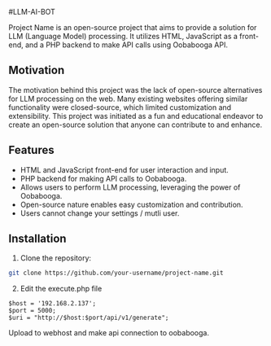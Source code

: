 #LLM-AI-BOT

Project Name is an open-source project that aims to provide a solution for LLM (Language Model) processing. It utilizes HTML, JavaScript as a front-end, and a PHP backend to make API calls using Oobabooga API.

## Motivation

The motivation behind this project was the lack of open-source alternatives for LLM processing on the web. Many existing websites offering similar functionality were closed-source, which limited customization and extensibility. This project was initiated as a fun and educational endeavor to create an open-source solution that anyone can contribute to and enhance.

## Features

- HTML and JavaScript front-end for user interaction and input.
- PHP backend for making API calls to Oobabooga.
- Allows users to perform LLM processing, leveraging the power of Oobabooga.
- Open-source nature enables easy customization and contribution.
- Users cannot change your settings / mutli user.

## Installation

1. Clone the repository:

```bash
git clone https://github.com/your-username/project-name.git
```
2. Edit the execute.php file 
```
$host = '192.168.2.137';
$port = 5000;
$uri = "http://$host:$port/api/v1/generate";
```
Upload to webhost and make api connection to oobabooga.
